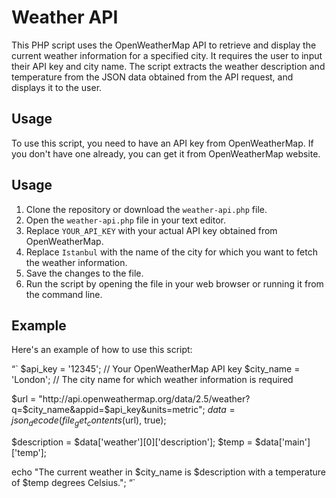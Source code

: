 # Weather API

This PHP script uses the OpenWeatherMap API to retrieve and display the current weather information for a specified city. It requires the user to input their API key and city name. The script extracts the weather description and temperature from the JSON data obtained from the API request, and displays it to the user.

## Usage

To use this script, you need to have an API key from OpenWeatherMap. If you don't have one already, you can get it from OpenWeatherMap website.

## Usage

1. Clone the repository or download the `weather-api.php` file.
2. Open the `weather-api.php` file in your text editor.
3. Replace `YOUR_API_KEY` with your actual API key obtained from OpenWeatherMap.
4. Replace `Istanbul` with the name of the city for which you want to fetch the weather information.
5. Save the changes to the file.
6. Run the script by opening the file in your web browser or running it from the command line.

## Example

Here's an example of how to use this script:

“`
$api_key = '12345'; // Your OpenWeatherMap API key
$city_name = 'London'; // The city name for which weather information is required

$url = "http://api.openweathermap.org/data/2.5/weather?q=$city_name&appid=$api_key&units=metric";
$data = json_decode(file_get_contents($url), true);

$description = $data['weather'][0]['description'];
$temp = $data['main']['temp'];

echo "The current weather in $city_name is $description with a temperature of $temp degrees Celsius.";
“`

